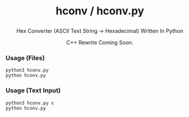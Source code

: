 # <p align="center"> hconv / hconv.py
<p align="center"> Hex Converter (ASCII Text String -> Hexadecimal) Written In Python 
<p align="center"> C++ Rewrite Coming Soon. 


### Usage (Files) 
`python3 hconv.py` <br>
`python hconv.py` 

### Usage (Text Input) 
`python3 hconv.py s` <br>
`python hconv.py`
